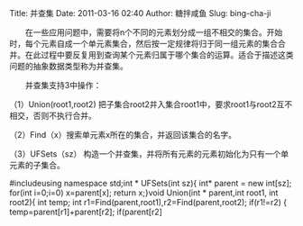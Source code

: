 Title: 并查集
Date: 2011-03-16 02:40
Author: 糖拌咸鱼
Slug: bing-cha-ji

　　在一些应用问题中，需要将n个不同的元素划分成一组不相交的集合。开始时，每个元素自成一个单元素集合，然后按一定规律将归于同一组元素的集合合并。在此过程中要反复用到查询某个元素归属于哪个集合的运算。适合于描述这类问题的抽象数据类型称为并查集。

</p>

　　并查集支持3中操作：

</p>

（1）Union(root1,root2)
把子集合root2并入集合root1中，要求root1与root2互不相交，否则不执行合并。

</p>

（2）Find（x）搜索单元素x所在的集合，并返回该集合的名字。

</p>

（3）UFSets（sz）
构造一个并查集，并将所有元素的元素初始化为只有一个单元素的子集合。

</p>

<div class="cnblogs_code">

</p>
<p>
    #include<iostream>using namespace std;int * UFSets(int sz){    int* parent = new int[sz];    for(int i=0;i<sz;i++) parent[i]=-1;    return parent;}int Find(int * parent,int x){    while(parent[x]>=0) x=parent[x];    return x;}void Union(int * parent,int root1, int root2){    int temp;    int r1=Find(parent,root1),r2=Find(parent,root2);    if(r1!=r2)     {        temp=parent[r1]+parent[r2];        if(parent[r2]<parent[r1])        {            parent[r1]=r2;            parent[r2]=temp;        }        else        {            parent[r2]=r1;            parent[r1]=temp;        }    }}int main(){    int *parent=UFSets(10);    Union(parent,1,4);    Union(parent,1,9);    Union(parent,4,9);    Union(parent,2,6);    Union(parent,2,5);    for(int i=0;i<10;i++)    {        cout<<parent[i]<<"  ";    }    cout<<endl;    return 0;}

</p>
<p>

</div>

</p>

</p>

